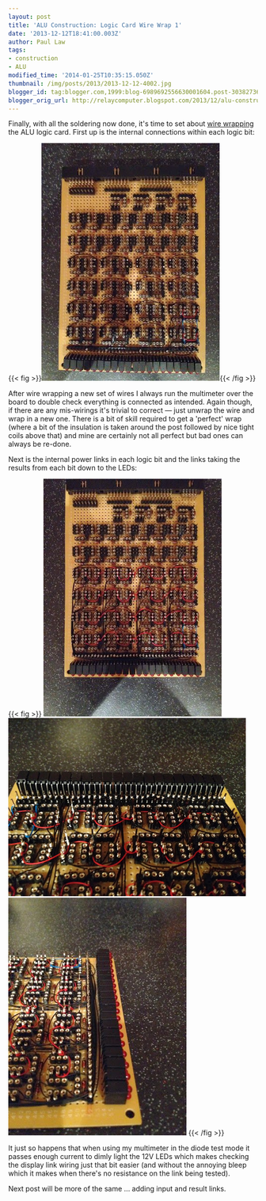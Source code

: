 ```yaml
---
layout: post
title: 'ALU Construction: Logic Card Wire Wrap 1'
date: '2013-12-12T18:41:00.003Z'
author: Paul Law
tags:
- construction
- ALU
modified_time: '2014-01-25T10:35:15.050Z'
thumbnail: /img/posts/2013/2013-12-12-4002.jpg
blogger_id: tag:blogger.com,1999:blog-6989692556630001604.post-3038273609152310614
blogger_orig_url: http://relaycomputer.blogspot.com/2013/12/alu-construction-logic-card-wire-wrap-1.html
---
```


Finally, with all the soldering now done, it's time to set about 
[wire wrapping](http://en.wikipedia.org/wiki/Wire_wrap) the ALU logic card. First up is the internal connections within 
each logic bit:

{{< fig >}}![ALU Logic Card (with internal wire links added)](/img/posts/2013/2013-12-12-0004.jpg){{< /fig >}}

After wire wrapping a new set of wires I always run the multimeter 
over the board to double check everything is connected as intended. Again 
though, if there are any mis-wirings it's trivial to correct — just unwrap the 
wire and wrap in a new one. There is a bit of skill required to get a 
'perfect' wrap (where a bit of the insulation is taken around the post 
followed by nice tight coils above that) and mine are certainly not all 
perfect but bad ones can always be re-done.

Next is the internal 
power links in each logic bit and the links taking the results from each bit 
down to the LEDs:

{{< fig >}}
![ALU Logic Card (internal power &amp; result links added)](/img/posts/2013/2013-12-12-0005.jpg)
![ALU Logic Card (internal power &amp; result links added) (close up)](/img/posts/2013/2013-12-12-0006.JPG)
![ALU Logic Card (internal power &amp; result links added) (close up 2)](/img/posts/2013/2013-12-12-0007.jpg)
{{< /fig >}}

It just so happens that when using my 
multimeter in the diode test mode it passes enough current to dimly light the 
12V LEDs which makes checking the display link wiring just that bit easier 
(and without the annoying bleep which it makes when there's no resistance on 
the link being tested).

Next post will be more of the same ... 
adding input and result links. 
